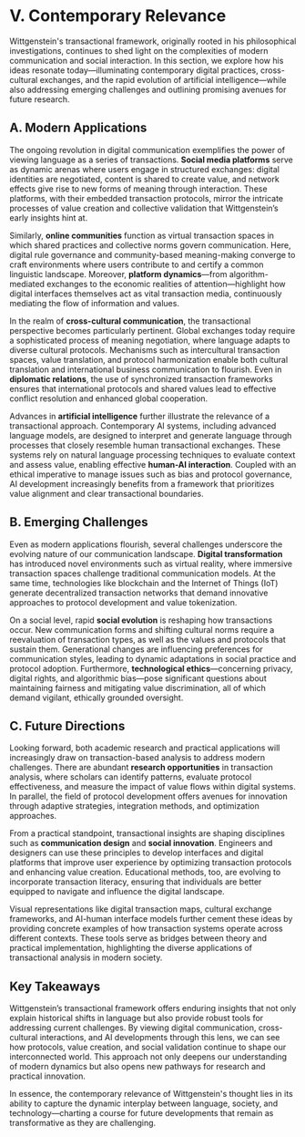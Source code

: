 # V. Contemporary Relevance

Wittgenstein's transactional framework, originally rooted in his philosophical investigations, continues to shed light on the complexities of modern communication and social interaction. In this section, we explore how his ideas resonate today—illuminating contemporary digital practices, cross-cultural exchanges, and the rapid evolution of artificial intelligence—while also addressing emerging challenges and outlining promising avenues for future research.

## A. Modern Applications

The ongoing revolution in digital communication exemplifies the power of viewing language as a series of transactions. **Social media platforms** serve as dynamic arenas where users engage in structured exchanges: digital identities are negotiated, content is shared to create value, and network effects give rise to new forms of meaning through interaction. These platforms, with their embedded transaction protocols, mirror the intricate processes of value creation and collective validation that Wittgenstein’s early insights hint at.

Similarly, **online communities** function as virtual transaction spaces in which shared practices and collective norms govern communication. Here, digital rule governance and community-based meaning-making converge to craft environments where users contribute to and certify a common linguistic landscape. Moreover, **platform dynamics**—from algorithm-mediated exchanges to the economic realities of attention—highlight how digital interfaces themselves act as vital transaction media, continuously mediating the flow of information and values.

In the realm of **cross-cultural communication**, the transactional perspective becomes particularly pertinent. Global exchanges today require a sophisticated process of meaning negotiation, where language adapts to diverse cultural protocols. Mechanisms such as intercultural transaction spaces, value translation, and protocol harmonization enable both cultural translation and international business communication to flourish. Even in **diplomatic relations**, the use of synchronized transaction frameworks ensures that international protocols and shared values lead to effective conflict resolution and enhanced global cooperation.

Advances in **artificial intelligence** further illustrate the relevance of a transactional approach. Contemporary AI systems, including advanced language models, are designed to interpret and generate language through processes that closely resemble human transactional exchanges. These systems rely on natural language processing techniques to evaluate context and assess value, enabling effective **human-AI interaction**. Coupled with an ethical imperative to manage issues such as bias and protocol governance, AI development increasingly benefits from a framework that prioritizes value alignment and clear transactional boundaries.

## B. Emerging Challenges

Even as modern applications flourish, several challenges underscore the evolving nature of our communication landscape. **Digital transformation** has introduced novel environments such as virtual reality, where immersive transaction spaces challenge traditional communication models. At the same time, technologies like blockchain and the Internet of Things (IoT) generate decentralized transaction networks that demand innovative approaches to protocol development and value tokenization.

On a social level, rapid **social evolution** is reshaping how transactions occur. New communication forms and shifting cultural norms require a reevaluation of transaction types, as well as the values and protocols that sustain them. Generational changes are influencing preferences for communication styles, leading to dynamic adaptations in social practice and protocol adoption. Furthermore, **technological ethics**—concerning privacy, digital rights, and algorithmic bias—pose significant questions about maintaining fairness and mitigating value discrimination, all of which demand vigilant, ethically grounded oversight.

## C. Future Directions

Looking forward, both academic research and practical applications will increasingly draw on transaction-based analysis to address modern challenges. There are abundant **research opportunities** in transaction analysis, where scholars can identify patterns, evaluate protocol effectiveness, and measure the impact of value flows within digital systems. In parallel, the field of protocol development offers avenues for innovation through adaptive strategies, integration methods, and optimization approaches.

From a practical standpoint, transactional insights are shaping disciplines such as **communication design** and **social innovation**. Engineers and designers can use these principles to develop interfaces and digital platforms that improve user experience by optimizing transaction protocols and enhancing value creation. Educational methods, too, are evolving to incorporate transaction literacy, ensuring that individuals are better equipped to navigate and influence the digital landscape.

Visual representations like digital transaction maps, cultural exchange frameworks, and AI-human interface models further cement these ideas by providing concrete examples of how transaction systems operate across different contexts. These tools serve as bridges between theory and practical implementation, highlighting the diverse applications of transactional analysis in modern society.

## Key Takeaways

Wittgenstein’s transactional framework offers enduring insights that not only explain historical shifts in language but also provide robust tools for addressing current challenges. By viewing digital communication, cross-cultural interactions, and AI developments through this lens, we can see how protocols, value creation, and social validation continue to shape our interconnected world. This approach not only deepens our understanding of modern dynamics but also opens new pathways for research and practical innovation.

In essence, the contemporary relevance of Wittgenstein's thought lies in its ability to capture the dynamic interplay between language, society, and technology—charting a course for future developments that remain as transformative as they are challenging.